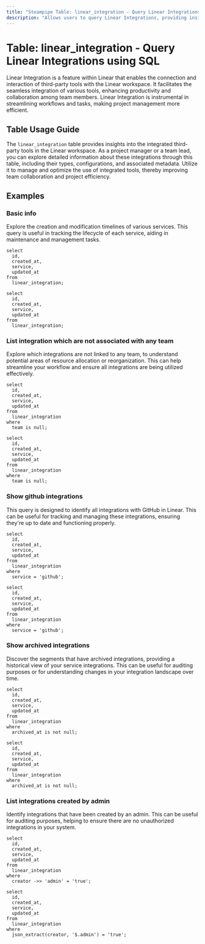 ```yaml
---
title: "Steampipe Table: linear_integration - Query Linear Integrations using SQL"
description: "Allows users to query Linear Integrations, providing insights into the connected third-party tools in the Linear workspace."
---
```


# Table: linear_integration - Query Linear Integrations using SQL

Linear Integration is a feature within Linear that enables the connection and interaction of third-party tools with the Linear workspace. It facilitates the seamless integration of various tools, enhancing productivity and collaboration among team members. Linear Integration is instrumental in streamlining workflows and tasks, making project management more efficient.

## Table Usage Guide

The `linear_integration` table provides insights into the integrated third-party tools in the Linear workspace. As a project manager or a team lead, you can explore detailed information about these integrations through this table, including their types, configurations, and associated metadata. Utilize it to manage and optimize the use of integrated tools, thereby improving team collaboration and project efficiency.

## Examples

### Basic info
Explore the creation and modification timelines of various services. This query is useful in tracking the lifecycle of each service, aiding in maintenance and management tasks.

```sql+postgres
select
  id,
  created_at,
  service,
  updated_at
from
  linear_integration;
```

```sql+sqlite
select
  id,
  created_at,
  service,
  updated_at
from
  linear_integration;
```

### List integration which are not associated with any team
Explore which integrations are not linked to any team, to understand potential areas of resource allocation or reorganization. This can help streamline your workflow and ensure all integrations are being utilized effectively.

```sql+postgres
select
  id,
  created_at,
  service,
  updated_at
from
  linear_integration
where
  team is null;
```

```sql+sqlite
select
  id,
  created_at,
  service,
  updated_at
from
  linear_integration
where
  team is null;
```

### Show github integrations
This query is designed to identify all integrations with GitHub in Linear. This can be useful for tracking and managing these integrations, ensuring they're up to date and functioning properly.

```sql+postgres
select
  id,
  created_at,
  service,
  updated_at
from
  linear_integration
where
  service = 'github';
```

```sql+sqlite
select
  id,
  created_at,
  service,
  updated_at
from
  linear_integration
where
  service = 'github';
```

### Show archived integrations
Discover the segments that have archived integrations, providing a historical view of your service integrations. This can be useful for auditing purposes or for understanding changes in your integration landscape over time.

```sql+postgres
select
  id,
  created_at,
  service,
  updated_at
from
  linear_integration
where
  archived_at is not null;
```

```sql+sqlite
select
  id,
  created_at,
  service,
  updated_at
from
  linear_integration
where
  archived_at is not null;
```

### List integrations created by admin
Identify integrations that have been created by an admin. This can be useful for auditing purposes, helping to ensure there are no unauthorized integrations in your system.

```sql+postgres
select
  id,
  created_at,
  service,
  updated_at
from
  linear_integration
where
  creator ->> 'admin' = 'true';
```

```sql+sqlite
select
  id,
  created_at,
  service,
  updated_at
from
  linear_integration
where
  json_extract(creator, '$.admin') = 'true';
```